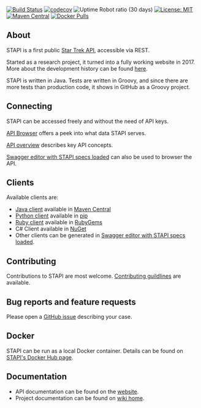 [![Build Status](https://cezarykluczynski.semaphoreci.com/badges/stapi.svg?style=shields)](https://cezarykluczynski.semaphoreci.com/projects/stapi)
[![codecov](https://codecov.io/gh/cezarykluczynski/stapi/branch/master/graph/badge.svg?token=QjxVvtnLbW)](https://codecov.io/gh/cezarykluczynski/stapi)
![Uptime Robot ratio (30 days)](https://img.shields.io/uptimerobot/ratio/m779070850-6bfc1cd9f79d6161c6728797)
[![License: MIT](https://img.shields.io/badge/License-MIT-green.svg)](https://opensource.org/licenses/MIT)
[![Maven Central](https://maven-badges.herokuapp.com/maven-central/com.cezarykluczynski.stapi/stapi-client/badge.svg)](https://mvnrepository.com/artifact/com.cezarykluczynski.stapi/stapi-client)
[![Docker Pulls](https://img.shields.io/docker/pulls/cezarykluczynski/stapi?color=%23%2300D100)](https://hub.docker.com/r/cezarykluczynski/stapi)

## About
STAPI is a first public [Star Trek API](https://stapi.co), accessible via REST.

Started as a research project, it turned into a fully working website in 2017. More about the development history can be found [here](https://stapi.co/about).

STAPI is written in Java. Tests are written in Groovy, and since there are more tests than production code, it shows in GitHub as a Groovy project.

## Connecting

STAPI can be accessed freely and without the need of API keys.

[API Browser](https://stapi.co/api-browser) offers a peek into what data STAPI serves.

[API overview](https://stapi.co/api-overview) describes key API concepts.

[Swagger editor with STAPI specs loaded](https://editor.swagger.io/?url=https://stapi.co/api/v1/rest/common/download/stapi.yaml) can also be used to browser the API.

## Clients
Available clients are:
* [Java client](https://github.com/cezarykluczynski/stapi/wiki/Java-client) available in [Maven Central](https://mvnrepository.com/artifact/com.cezarykluczynski.stapi/stapi-client)
* [Python client](https://github.com/mklucz/stapi-python) available in [pip](https://pypi.org/project/stapi/)
* [Ruby client](https://github.com/jjuliano/tricorder) available in [RubyGems](https://rubygems.org/gems/tricorder/versions/0.1.0)
* C# Client available in [NuGet](https://www.nuget.org/packages/Meteorite.Stapi.Core)
* Other clients can be generated in [Swagger editor with STAPI specs loaded](https://editor.swagger.io/?url=https://stapi.co/api/v1/rest/common/download/stapi.yaml).

## Contributing

Contributions to STAPI are most welcome. [Contributing guildlines](https://github.com/cezarykluczynski/stapi/wiki/Contributing) are available.

## Bug reports and feature requests

Please open a [GitHub issue](https://github.com/cezarykluczynski/stapi/issues) describing your case.

## Docker

STAPI can be run as a local Docker container. Details can be found on [STAPI's Docker Hub page](https://hub.docker.com/r/cezarykluczynski/stapi).

## Documentation
* API documentation can be found on the [website](https://stapi.co/api-documentation).
* Project documentation can be found on [wiki home](https://github.com/cezarykluczynski/stapi/wiki).

